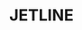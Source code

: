 ---
title: JETLINE
description: Performance and power in a very low profile
header:
  nav:
    - item: Description
      route: "#description"
    - item: Features
      route: "#features"
    - item: Components
      route: "#components"
    - item: Installation
      route: "#installation"
    - item: Models
      route: "#models"
    - item: Contact
      route: "#contact"
sections:
  hero:
    caret_text: Find out
  description:
    text: |-
      Quieter than any centrifugal in-line fan.

      Designed to safe time, tools and hassle.
  features:
    title: Quieter, smaller size and ultra efficient
    items:
      - item: High performance
        body: |-
          Optimised design of the impeller and guide vanes to increase performance and lower the sound level.

          Its revolutionary mixed-flow propeller produces high pressure similar to centrifugal impellers.
      - item: Airtightness
        body: |-
          Airtight joint between the galvanised and plastic casings to avoid air leakage. Rubber gaskets on the flanges to improve airtightness when connecting to ductwork.
      - item: Outlet diffuser and silent-block
        body: |-
          Integrated outlet diffuser optimizing air circulation to increase airflow efficiency and reduce in-duct sound level.

          Silent-block between the motor and the casing to reduce the motor’s vibrations and lower the sound level of the fan.
  components:
    title: Discover its components
    hotspots:
      - id: 1
        title: Support bracket
        body: Optimised mounting bracket designed and positioned to increase performance and lower sound levels.
      - id: 2
        title: Support bracket
        body: Optimised mounting bracket designed and positioned to increase performance and lower sound levels.
      - id: 3
        title: Support bracket
        body: Optimised mounting bracket designed and positioned to increase performance and lower sound levels.
      - id: 4
        title: Support bracket
        body: Optimised mounting bracket designed and positioned to increase performance and lower sound levels.
  installation:
    title: At S&P we design our products with ease of installation in mind.
    items:
      - item: 3 mounting steps
        body: |-
          1. Using the mounting bracket supplied, mark the fixing points where the product will be placed. Insert screws.
          2. Place the mounting bracket in position taking into account the location of the terminal box.
          3. Fix the product and mounting bracket securely in the previous marked place.
      - item: 32% more compact*
        body: |-
          Compact design with an incredibly low profile to enable ease of installation into the smallest of spaces. The terminal box and the mounting bracket do not increase the product profile.

          *In 150 and 160 models
      - item: ZERO Complications
        body: |-
          Designed with rubber gaskets on the flanges to simplify the connection and reduce air leakage.
    btn: Download Jetline user guide
  models:
    title: Available models
    items:
      - item: |-
          ####JETLINE 100 AC

          ####JETLINE 100 ECOWATT
        btn_text: Download Jetline AC Instruction Manual
        btn_file: Manual_de_Instalacion_Jetline_AC.pdf

      - item: |-
          ####JETLINE 125 AC

          ####JETLINE 125 ECOWATT
        btn_text: Download Jetline ECOWATT Instruction Manual
        btn_file: Manual_de_Instalacion_Jetline_AC.pdf
  contact:
    title: S&P by your side
    subtitle: We help you with anything you may need
footer: © 2020 S&P Sistemas de Ventilación S.L.U.
---
